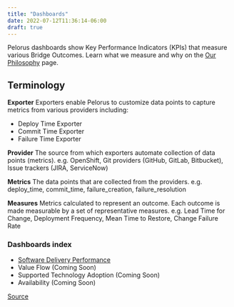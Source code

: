 ```yaml
---
title: "Dashboards"
date: 2022-07-12T11:36:14-06:00
draft: true
---
```


Pelorus dashboards show Key Performance Indicators (KPIs) that measure various Bridge Outcomes. Learn what we measure and why on the [Our Philosophy](https://github.com/konveyor/konveyor.github.io/blob/main/content/Pelorus/philosophy.md) page.

## Terminology

**Exporter**
Exporters enable Pelorus to customize data points to capture metrics from various providers including:
* Deploy Time Exporter
* Commit Time Exporter
* Failure Time Exporter

**Provider**
The source from which exporters automate collection of data points (metrics).
e.g. OpenShift, Git providers (GitHub, GitLab, Bitbucket), Issue trackers (JIRA, ServiceNow)

**Metrics**
The data points that are collected from the providers.
e.g. deploy_time, commit_time, failure_creation, failure_resolution

**Measures**
Metrics calculated to represent an outcome. Each outcome is made measurable by a set of representative measures.
e.g. Lead Time for Change, Deployment Frequency, Mean Time to Restore, Change Failure Rate

### Dashboards index
* [Software Delivery Performance](https://github.com/konveyor/konveyor.github.io/blob/main/content/Pelorus/SoftwareDeliveryPerformance.md)
* Value Flow (Coming Soon)
* Supported Technology Adoption (Coming Soon)
* Availability (Coming Soon)

[Source](https://github.com/konveyor/konveyor.github.io/blob/main/content/Pelorus/dashboards.md)
